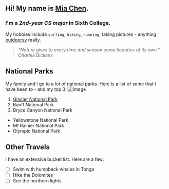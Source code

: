 ## Hi! My name is [Mia Chen](README.md).
### I'm a *2nd-year CS major* in **Sixth College**. 

My hobbies include `surfing`, `hiking`, `running`, taking pictures - anything [outdoorsy](#national-parks) really. 
> *“Nature gives to every time and season some beauties of its own.” –Charles Dickens*

## National Parks

My family and I go to a lot of national parks. Here is a list of some that I have been to - and my top 3:
![image](/Users/miachen/Downloads/family-hiking.jpg)
1. [Glacier National Park](https://www.nps.gov/glac/index.htm)
2. Banff National Park
3. Bryce Canyon National Park
- Yellowstone National Park
- Mt Rainier National Park
- Olympic National Park

## Other Travels
I have an extensive bucket list. Here are a few:
- [ ] Swim with humpback whales in Tonga
- [ ] Hike the Dolomites
- [ ] See the northern lights